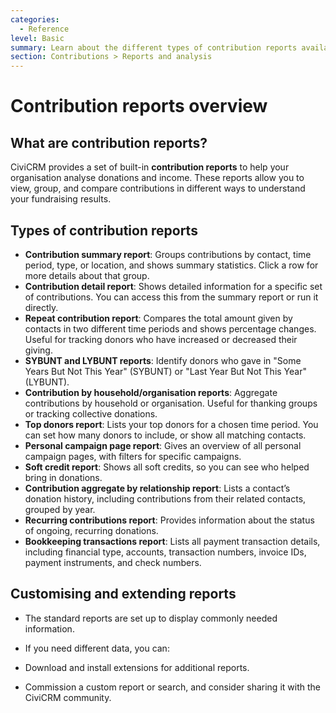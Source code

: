 ```yaml
---
categories:
  - Reference
level: Basic
summary: Learn about the different types of contribution reports available in CiviCRM and what information each report provides for your organisation.
section: Contributions > Reports and analysis
---
```


# Contribution reports overview

## What are contribution reports?

CiviCRM provides a set of built-in **contribution reports** to help your organisation analyse donations and income. These reports allow you to view, group, and compare contributions in different ways to understand your fundraising results.

## Types of contribution reports

- **Contribution summary report**: Groups contributions by contact, time period, type, or location, and shows summary statistics. Click a row for more details about that group.
- **Contribution detail report**: Shows detailed information for a specific set of contributions. You can access this from the summary report or run it directly.
- **Repeat contribution report**: Compares the total amount given by contacts in two different time periods and shows percentage changes. Useful for tracking donors who have increased or decreased their giving.
- **SYBUNT and LYBUNT reports**: Identify donors who gave in "Some Years But Not This Year" (SYBUNT) or "Last Year But Not This Year" (LYBUNT).
- **Contribution by household/organisation reports**: Aggregate contributions by household or organisation. Useful for thanking groups or tracking collective donations.
- **Top donors report**: Lists your top donors for a chosen time period. You can set how many donors to include, or show all matching contacts.
- **Personal campaign page report**: Gives an overview of all personal campaign pages, with filters for specific campaigns.
- **Soft credit report**: Shows all soft credits, so you can see who helped bring in donations.
- **Contribution aggregate by relationship report**: Lists a contact’s donation history, including contributions from their related contacts, grouped by year.
- **Recurring contributions report**: Provides information about the status of ongoing, recurring donations.
- **Bookkeeping transactions report**: Lists all payment transaction details, including financial type, accounts, transaction numbers, invoice IDs, payment instruments, and check numbers.

## Customising and extending reports

- The standard reports are set up to display commonly needed information.

- If you need different data, you can:

- Download and install extensions for additional reports.

- Commission a custom report or search, and consider sharing it with the CiviCRM community.

<!--
Source: https://docs.civicrm.org/user/en/latest/contributions/reports
-and-analysis/ -->

<!--
Suggestion: The original page is a Reference, as it systematically lists and describes available reports and their purposes, without step
-by-step instructions or background explanation. This is suitable for users who want to look up what reports exist and what they do. The level is Basic, as it introduces the available reports and their uses for non-experts. -->
